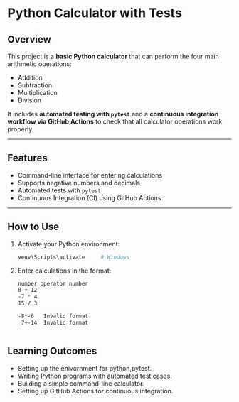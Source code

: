 # Python Calculator with Tests

## Overview
This project is a **basic Python calculator** that can perform the four main arithmetic operations:  

- Addition  
- Subtraction  
- Multiplication  
- Division  

It includes **automated testing with `pytest`** and a **continuous integration workflow via GitHub Actions** to check that all calculator operations work properly.

---

## Features
- Command-line interface for entering calculations  
- Supports negative numbers and decimals  
- Automated tests with `pytest`  
- Continuous Integration (CI) using GitHub Actions  

---

## How to Use
1. Activate your Python environment:  
   ```bash
   venv\Scripts\activate     # Windows
2. Enter calculations in the format:
   ```bash
   number operator number
   8 + 12
   -7 * 4
   15 / 3

   -8*-6   Invalid format
    7+-14  Invalid format



## Learning Outcomes
- Setting up the enivornment for python,pytest.
- Writing Python programs with automated test cases.
- Building a simple command-line calculator.
- Setting up GitHub Actions for continuous integration.

